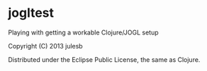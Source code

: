 # jogltest

Playing with getting a workable Clojure/JOGL setup


Copyright (C) 2013 julesb 

Distributed under the Eclipse Public License, the same as Clojure.
